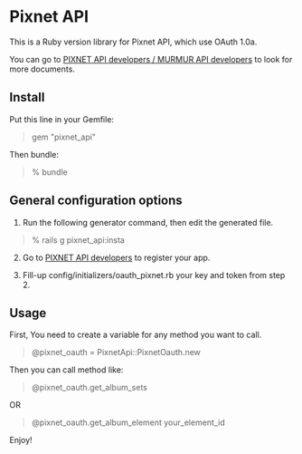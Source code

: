 Pixnet API
==

This is a Ruby version library for Pixnet API, which use OAuth 1.0a.

You can go to [PIXNET API developers / MURMUR API developers][1] to look for more documents.

Install
--
Put this line in your Gemfile:

> gem "pixnet_api"

Then bundle:

> % bundle

General configuration options
--

 1. Run the following generator command, then edit the generated file.

> % rails g pixnet_api:insta

 2. Go to [PIXNET API developers][1] to register your app.

 3. Fill-up config/initializers/oauth_pixnet.rb your key and token from step 2.

Usage
--
First, You need to create a variable for any method you want to call.

> @pixnet_oauth = PixnetApi::PixnetOauth.new

Then you can call method like:

> @pixnet_oauth.get_album_sets

OR

> @pixnet_oauth.get_album_element your_element_id

Enjoy!

  [1]: http://apps.pixnet.tw/
